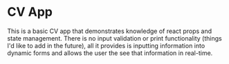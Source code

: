# CV App

This is a basic CV app that demonstrates knowledge of react props and state management. There is no input validation or print functionality (things I'd like to add in the future), all it provides is inputting information into dynamic forms and allows the user the see that information in real-time.
